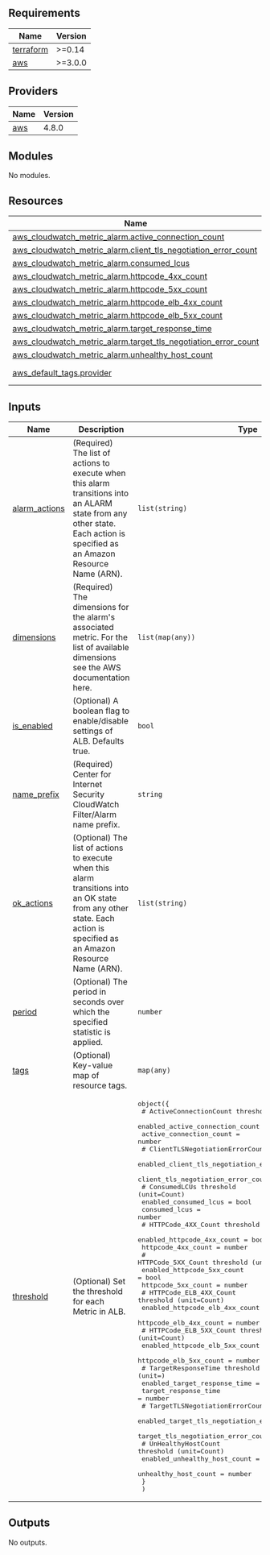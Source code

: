 <!-- BEGIN_TF_DOCS -->
## Requirements

| Name | Version |
|------|---------|
| <a name="requirement_terraform"></a> [terraform](#requirement\_terraform) | >=0.14 |
| <a name="requirement_aws"></a> [aws](#requirement\_aws) | >=3.0.0 |

## Providers

| Name | Version |
|------|---------|
| <a name="provider_aws"></a> [aws](#provider\_aws) | 4.8.0 |

## Modules

No modules.

## Resources

| Name | Type |
|------|------|
| [aws_cloudwatch_metric_alarm.active_connection_count](https://registry.terraform.io/providers/hashicorp/aws/latest/docs/resources/cloudwatch_metric_alarm) | resource |
| [aws_cloudwatch_metric_alarm.client_tls_negotiation_error_count](https://registry.terraform.io/providers/hashicorp/aws/latest/docs/resources/cloudwatch_metric_alarm) | resource |
| [aws_cloudwatch_metric_alarm.consumed_lcus](https://registry.terraform.io/providers/hashicorp/aws/latest/docs/resources/cloudwatch_metric_alarm) | resource |
| [aws_cloudwatch_metric_alarm.httpcode_4xx_count](https://registry.terraform.io/providers/hashicorp/aws/latest/docs/resources/cloudwatch_metric_alarm) | resource |
| [aws_cloudwatch_metric_alarm.httpcode_5xx_count](https://registry.terraform.io/providers/hashicorp/aws/latest/docs/resources/cloudwatch_metric_alarm) | resource |
| [aws_cloudwatch_metric_alarm.httpcode_elb_4xx_count](https://registry.terraform.io/providers/hashicorp/aws/latest/docs/resources/cloudwatch_metric_alarm) | resource |
| [aws_cloudwatch_metric_alarm.httpcode_elb_5xx_count](https://registry.terraform.io/providers/hashicorp/aws/latest/docs/resources/cloudwatch_metric_alarm) | resource |
| [aws_cloudwatch_metric_alarm.target_response_time](https://registry.terraform.io/providers/hashicorp/aws/latest/docs/resources/cloudwatch_metric_alarm) | resource |
| [aws_cloudwatch_metric_alarm.target_tls_negotiation_error_count](https://registry.terraform.io/providers/hashicorp/aws/latest/docs/resources/cloudwatch_metric_alarm) | resource |
| [aws_cloudwatch_metric_alarm.unhealthy_host_count](https://registry.terraform.io/providers/hashicorp/aws/latest/docs/resources/cloudwatch_metric_alarm) | resource |
| [aws_default_tags.provider](https://registry.terraform.io/providers/hashicorp/aws/latest/docs/data-sources/default_tags) | data source |

## Inputs

| Name | Description | Type | Default | Required |
|------|-------------|------|---------|:--------:|
| <a name="input_alarm_actions"></a> [alarm\_actions](#input\_alarm\_actions) | (Required) The list of actions to execute when this alarm transitions into an ALARM state from any other state. Each action is specified as an Amazon Resource Name (ARN). | `list(string)` | n/a | yes |
| <a name="input_dimensions"></a> [dimensions](#input\_dimensions) | (Required) The dimensions for the alarm's associated metric. For the list of available dimensions see the AWS documentation here. | `list(map(any))` | n/a | yes |
| <a name="input_is_enabled"></a> [is\_enabled](#input\_is\_enabled) | (Optional) A boolean flag to enable/disable settings of ALB. Defaults true. | `bool` | `true` | no |
| <a name="input_name_prefix"></a> [name\_prefix](#input\_name\_prefix) | (Required) Center for Internet Security CloudWatch Filter/Alarm name prefix. | `string` | n/a | yes |
| <a name="input_ok_actions"></a> [ok\_actions](#input\_ok\_actions) | (Optional) The list of actions to execute when this alarm transitions into an OK state from any other state. Each action is specified as an Amazon Resource Name (ARN). | `list(string)` | `null` | no |
| <a name="input_period"></a> [period](#input\_period) | (Optional) The period in seconds over which the specified statistic is applied. | `number` | `300` | no |
| <a name="input_tags"></a> [tags](#input\_tags) | (Optional) Key-value map of resource tags. | `map(any)` | `null` | no |
| <a name="input_threshold"></a> [threshold](#input\_threshold) | (Optional) Set the threshold for each Metric in ALB. | <pre>object({<br>    # ActiveConnectionCount threshold (unit=Count)<br>    enabled_active_connection_count = bool<br>    active_connection_count         = number<br>    # ClientTLSNegotiationErrorCount threshold (unit=Count)<br>    enabled_client_tls_negotiation_error_count = bool<br>    client_tls_negotiation_error_count         = number<br>    # ConsumedLCUs threshold (unit=Count)<br>    enabled_consumed_lcus = bool<br>    consumed_lcus         = number<br>    # HTTPCode_4XX_Count	threshold (unit=Count)<br>    enabled_httpcode_4xx_count = bool<br>    httpcode_4xx_count         = number<br>    # HTTPCode_5XX_Count	threshold (unit=Count)<br>    enabled_httpcode_5xx_count = bool<br>    httpcode_5xx_count         = number<br>    # HTTPCode_ELB_4XX_Count	threshold (unit=Count)<br>    enabled_httpcode_elb_4xx_count = bool<br>    httpcode_elb_4xx_count         = number<br>    # HTTPCode_ELB_5XX_Count	threshold (unit=Count)<br>    enabled_httpcode_elb_5xx_count = bool<br>    httpcode_elb_5xx_count         = number<br>    # TargetResponseTime	threshold (unit=)<br>    enabled_target_response_time = bool<br>    target_response_time         = number<br>    # TargetTLSNegotiationErrorCount	threshold (unit=Count)<br>    enabled_target_tls_negotiation_error_count = bool<br>    target_tls_negotiation_error_count         = number<br>    # UnHealthyHostCount	threshold (unit=Count)<br>    enabled_unhealthy_host_count = bool<br>    unhealthy_host_count         = number<br>    }<br>  )</pre> | <pre>{<br>  "active_connection_count": 10000,<br>  "client_tls_negotiation_error_count": 10,<br>  "consumed_lcus": 5,<br>  "enabled_active_connection_count": true,<br>  "enabled_client_tls_negotiation_error_count": true,<br>  "enabled_consumed_lcus": true,<br>  "enabled_httpcode_4xx_count": true,<br>  "enabled_httpcode_5xx_count": true,<br>  "enabled_httpcode_elb_4xx_count": true,<br>  "enabled_httpcode_elb_5xx_count": true,<br>  "enabled_target_response_time": true,<br>  "enabled_target_tls_negotiation_error_count": true,<br>  "enabled_unhealthy_host_count": true,<br>  "httpcode_4xx_count": 1,<br>  "httpcode_5xx_count": 1,<br>  "httpcode_elb_4xx_count": 1,<br>  "httpcode_elb_5xx_count": 1,<br>  "target_response_time": 10,<br>  "target_tls_negotiation_error_count": 10,<br>  "unhealthy_host_count": 1<br>}</pre> | no |

## Outputs

No outputs.
<!-- END_TF_DOCS -->
